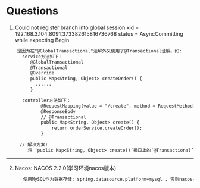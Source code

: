 # Questions
1.  Could not register branch into global session xid = 192.168.3.104:8091:373382615816736768 status = AsyncCommitting while expecting Begin
   ```txt
       是因为在"@GlobalTransactional"注解外又使用了@Transactional注解。如:
         service方法如下:
            @GlobalTransactional
            @Transactional
            @Override
            public Map<String, Object> createOrder() {
              ......
            }

         controller方法如下：
                @RequestMapping(value = "/create", method = RequestMethod.GET)
                @ResponseBody
                // @Transactional
                public Map<String, Object> create() {
                    return orderService.createOrder();
                }
        
        // 解决方案:
           将 ‘public Map<String, Object> create()’接口上的‘@Transactional’注解去掉即可
   ```

---
2. Nacos: NACOS 2.2.0(学习环境nacos版本)
   ```txt
      使用MySQL作为数据存储: spring.datasource.platform=mysql , 否则nacos-config.sh（script/config-center/nacos/nacos-config.sh）执行异常
   ```